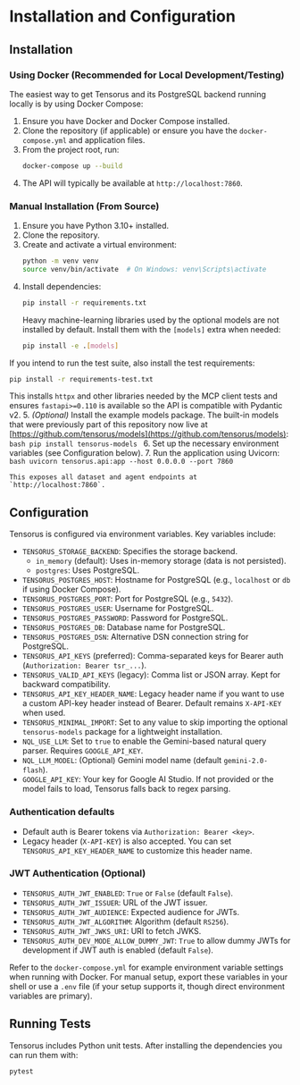 # Installation and Configuration

## Installation

### Using Docker (Recommended for Local Development/Testing)

The easiest way to get Tensorus and its PostgreSQL backend running locally is by using Docker Compose:

1.  Ensure you have Docker and Docker Compose installed.
2.  Clone the repository (if applicable) or ensure you have the `docker-compose.yml` and application files.
3.  From the project root, run:
    ```bash
    docker-compose up --build
    ```
4.  The API will typically be available at `http://localhost:7860`.

### Manual Installation (From Source)

1.  Ensure you have Python 3.10+ installed.
2.  Clone the repository.
3.  Create and activate a virtual environment:
    ```bash
    python -m venv venv
    source venv/bin/activate  # On Windows: venv\Scripts\activate
    ```
4.  Install dependencies:
    ```bash
    pip install -r requirements.txt
    ```
    Heavy machine-learning libraries used by the optional models are not
    installed by default. Install them with the `[models]` extra when needed:
    ```bash
    pip install -e .[models]
    ```
If you intend to run the test suite, also install the test requirements:
```bash
pip install -r requirements-test.txt
```
This installs `httpx` and other libraries needed by the MCP client tests and
ensures `fastapi>=0.110` is available so the API is compatible with Pydantic v2.
5.  *(Optional)* Install the example models package. The built-in models that
    were previously part of this repository now live at
    [https://github.com/tensorus/models](https://github.com/tensorus/models):
    ```bash
    pip install tensorus-models
    ```
6.  Set up the necessary environment variables (see Configuration below).
7.  Run the application using Uvicorn:
    ```bash
    uvicorn tensorus.api:app --host 0.0.0.0 --port 7860
    ```

    This exposes all dataset and agent endpoints at `http://localhost:7860`.

## Configuration

Tensorus is configured via environment variables. Key variables include:

*   `TENSORUS_STORAGE_BACKEND`: Specifies the storage backend.
    *   `in_memory` (default): Uses in-memory storage (data is not persisted).
    *   `postgres`: Uses PostgreSQL.
*   `TENSORUS_POSTGRES_HOST`: Hostname for PostgreSQL (e.g., `localhost` or `db` if using Docker Compose).
*   `TENSORUS_POSTGRES_PORT`: Port for PostgreSQL (e.g., `5432`).
*   `TENSORUS_POSTGRES_USER`: Username for PostgreSQL.
*   `TENSORUS_POSTGRES_PASSWORD`: Password for PostgreSQL.
*   `TENSORUS_POSTGRES_DB`: Database name for PostgreSQL.
*   `TENSORUS_POSTGRES_DSN`: Alternative DSN connection string for PostgreSQL.
*   `TENSORUS_API_KEYS` (preferred): Comma-separated keys for Bearer auth (`Authorization: Bearer tsr_...`).
*   `TENSORUS_VALID_API_KEYS` (legacy): Comma list or JSON array. Kept for backward compatibility.
*   `TENSORUS_API_KEY_HEADER_NAME`: Legacy header name if you want to use a custom API-key header instead of Bearer. Default remains `X-API-KEY` when used.
*   `TENSORUS_MINIMAL_IMPORT`: Set to any value to skip importing the optional
    `tensorus-models` package for a lightweight installation.
*   `NQL_USE_LLM`: Set to `true` to enable the Gemini-based natural query
    parser. Requires `GOOGLE_API_KEY`.
*   `NQL_LLM_MODEL`: (Optional) Gemini model name (default
    `gemini-2.0-flash`).
*   `GOOGLE_API_KEY`: Your key for Google AI Studio. If not provided or the
    model fails to load, Tensorus falls back to regex parsing.

### Authentication defaults
* Default auth is Bearer tokens via `Authorization: Bearer <key>`.
* Legacy header (`X-API-KEY`) is also accepted. You can set `TENSORUS_API_KEY_HEADER_NAME` to customize this header name.

### JWT Authentication (Optional)
*   `TENSORUS_AUTH_JWT_ENABLED`: `True` or `False` (default `False`).
*   `TENSORUS_AUTH_JWT_ISSUER`: URL of the JWT issuer.
*   `TENSORUS_AUTH_JWT_AUDIENCE`: Expected audience for JWTs.
*   `TENSORUS_AUTH_JWT_ALGORITHM`: Algorithm (default `RS256`).
*   `TENSORUS_AUTH_JWT_JWKS_URI`: URI to fetch JWKS.
*   `TENSORUS_AUTH_DEV_MODE_ALLOW_DUMMY_JWT`: `True` to allow dummy JWTs for development if JWT auth is enabled (default `False`).

Refer to the `docker-compose.yml` for example environment variable settings when running with Docker. For manual setup, export these variables in your shell or use a `.env` file (if your setup supports it, though direct environment variables are primary).

## Running Tests

Tensorus includes Python unit tests. After installing the dependencies you can run them with:

```bash
pytest
```

